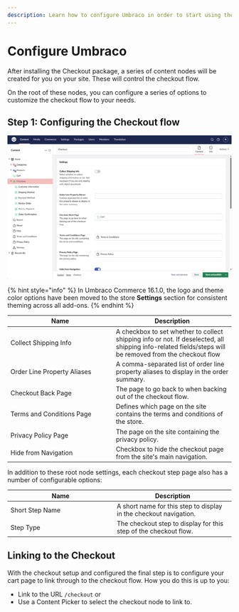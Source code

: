 ```yaml
---
description: Learn how to configure Umbraco in order to start using the Checkout package.
---
```


# Configure Umbraco

After installing the Checkout package, a series of content nodes will be created for you on your site. These will control the checkout flow.&#x20;

On the root of these nodes, you can configure a series of options to customize the checkout flow to your needs.

## Step 1: Configuring the Checkout flow

![Overview of some of the different configuration options for customizing the Checkout flow.](../media/checkout/uc_checkout_settings.png)

{% hint style="info" %}
In Umbraco Commerce 16.1.0, the logo and theme color options have been moved to the store **Settings** section for consistent theming across all add-ons.
{% endhint %}

<table><thead><tr><th width="223">Name</th><th>Description</th></tr></thead><tbody><tr><td>Collect Shipping Info</td><td>A checkbox to set whether to collect shipping info or not. If deselected, all shipping info-related fields/steps will be removed from the checkout flow</td></tr><tr><td>Order Line Property Aliases</td><td>A comma-separated list of order line property aliases to display in the order summary.</td></tr><tr><td>Checkout Back Page</td><td>The page to go back to when backing out of the checkout flow.</td></tr><tr><td>Terms and Conditions Page</td><td>Defines which page on the site contains the terms and conditions of the store.</td></tr><tr><td>Privacy Policy Page</td><td>The page on the site containing the privacy policy.</td></tr><tr><td>Hide from Navigation</td><td>Checkbox to hide the checkout page from the site's main navigation.</td></tr></tbody></table>

In addition to these root node settings, each checkout step page also has a number of configurable options:

<table><thead><tr><th width="225">Name</th><th>Description</th></tr></thead><tbody><tr><td>Short Step Name</td><td>A short name for this step to display in the checkout navigation.</td></tr><tr><td>Step Type</td><td>The checkout step to display for this step of the checkout flow.</td></tr></tbody></table>

## Linking to the Checkout

With the checkout setup and configured the final step is to configure your cart page to link through to the checkout flow. How you do this is up to you:

* Link to the URL `/checkout` or
* Use a Content Picker to select the checkout node to link to.
